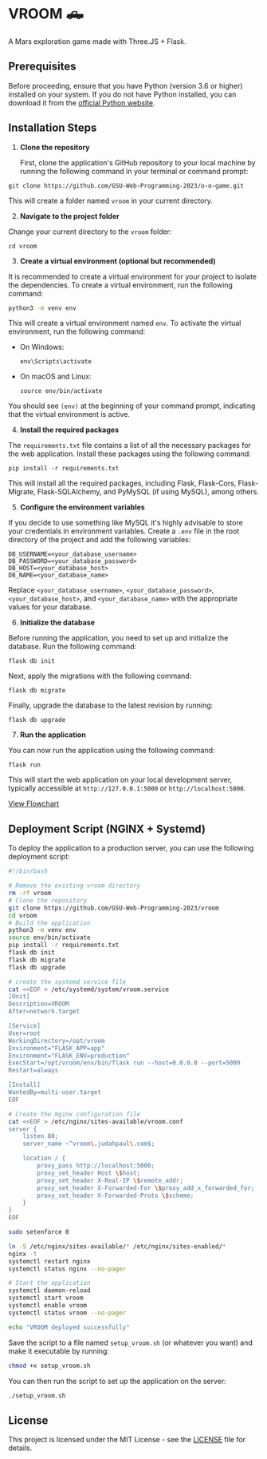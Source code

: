 # VROOM 🛻
A Mars exploration game made with Three.JS + Flask.

## Prerequisites

Before proceeding, ensure that you have Python (version 3.6 or higher) installed on your system. If you do not have Python installed, you can download it from the [official Python website](https://www.python.org/downloads/).

## Installation Steps

1. **Clone the repository**

   First, clone the application's GitHub repository to your local machine by running the following command in your terminal or command prompt:

`git clone https://github.com/GSU-Web-Programming-2023/o-o-game.git`


This will create a folder named `vroom` in your current directory.

2. **Navigate to the project folder**

Change your current directory to the `vroom` folder:

`cd vroom`


3. **Create a virtual environment (optional but recommended)**

It is recommended to create a virtual environment for your project to isolate the dependencies. To create a virtual environment, run the following command:

```bash
python3 -m venv env
```

This will create a virtual environment named `env`. To activate the virtual environment, run the following command:

- On Windows:

  ```
  env\Scripts\activate
  ```

- On macOS and Linux:

  ```
  source env/bin/activate
  ```

You should see `(env)` at the beginning of your command prompt, indicating that the virtual environment is active.

4. **Install the required packages**

The `requirements.txt` file contains a list of all the necessary packages for the web application. Install these packages using the following command:

`pip install -r requirements.txt`

This will install all the required packages, including Flask, Flask-Cors, Flask-Migrate, Flask-SQLAlchemy, and PyMySQL (if using MySQL), among others.

5. **Configure the environment variables**

If you decide to use something like MySQL it's highly advisable to store your credentials in environment variables. Create a `.env` file in the root directory of the project and add the following variables:

```
DB_USERNAME=<your_database_username>
DB_PASSWORD=<your_database_password>
DB_HOST=<your_database_host>
DB_NAME=<your_database_name>
```

Replace `<your_database_username>`, `<your_database_password>`, `<your_database_host>`, and `<your_database_name>` with the appropriate values for your database.

6. **Initialize the database**

Before running the application, you need to set up and initialize the database. Run the following command:

`flask db init`

Next, apply the migrations with the following command:

`flask db migrate`

Finally, upgrade the database to the latest revision by running:

`flask db upgrade`

7. **Run the application**

You can now run the application using the following command:

`flask run`

This will start the web application on your local development server, typically accessible at `http://127.0.0.1:5000` or `http://localhost:5000`.

[View Flowchart](readme.svg)

## Deployment Script (NGINX + Systemd)

To deploy the application to a production server, you can use the following deployment script:

```bash
#!/bin/bash

# Remove the existing vroom directory
rm -rf vroom
# Clone the repository
git clone https://github.com/GSU-Web-Programming-2023/vroom
cd vroom
# Build the application
python3 -m venv env
source env/bin/activate
pip install -r requirements.txt
flask db init
flask db migrate
flask db upgrade

# create the systemd service file
cat <<EOF > /etc/systemd/system/vroom.service
[Unit]
Description=VROOM
After=network.target

[Service]
User=root
WorkingDirectory=/opt/vroom
Environment="FLASK_APP=app"
Environment="FLASK_ENV=production"
ExecStart=/opt/vroom/env/bin/flask run --host=0.0.0.0 --port=5000
Restart=always

[Install]
WantedBy=multi-user.target
EOF

# Create the Nginx configuration file
cat <<EOF > /etc/nginx/sites-available/vroom.conf
server {
    listen 80;
    server_name ~^vroom\.judahpaul\.com$;

    location / {
        proxy_pass http://localhost:5000;
        proxy_set_header Host \$host;
        proxy_set_header X-Real-IP \$remote_addr;
        proxy_set_header X-Forwarded-For \$proxy_add_x_forwarded_for;
        proxy_set_header X-Forwarded-Proto \$scheme;
    }
}
EOF

sudo setenforce 0

ln -S /etc/nginx/sites-available/* /etc/nginx/sites-enabled/*
nginx -t
systemctl restart nginx
systemctl status nginx --no-pager

# Start the application
systemctl daemon-reload
systemctl start vroom
systemctl enable vroom
systemctl status vroom --no-pager

echo "VROOM deployed successfully"
```

Save the script to a file named `setup_vroom.sh` (or whatever you want) and make it executable by running:

```bash
chmod +x setup_vroom.sh
```

You can then run the script to set up the application on the server:

```bash
./setup_vroom.sh
```

## License

This project is licensed under the MIT License - see the [LICENSE](LICENSE) file for details.
